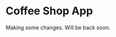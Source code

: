 # Coffee Shop App

Making some changes. Will be back soon.

<!--
The Library Specialty Coffee

I'm not much of a coffee drinker, but The Library delivered one of the best coffee experiences I've ever had. Right now, they're a small, single-location cafe, but let's imagine they scaled up and wanted a mobile app to match the quality of their in-store service. This project builds a simple backend system for The Library that's ready for growth, personalization and a pleasant customer experience. 

#### ERD:
![ERD](./assets/ERD.png)

#### Table Design
- **Customers**: Stores user profile and login information
- **Items**: Stores all products sold by the shop
- **Categories**: Groups items into their various types, for e.g. "Coffee", "Tea", "Baked Goods", etc.
- **Ratings**: Records customer reviews and stars ratings for items
- **Cart**: Temporary cart mechanism to hold all the items the customer wants to buy
- **Orders**: Tracks finalized purchases, whether pending, paid or fulfilled
- **OrderItems**: Stores price and quantity at purchase time of each item in the order
- **LoyaltyPrograms**: Defines the point-based rewards system
- **LoyaltyItems**: Connects Loyalty programs to redeemable items
- **LoyaltyPoints**: Tracks each customer's loyalty program enrollment and points balance.
- **Promotions**: Time-bound discounts 


#### Tools
- **MySQL**: Backend schema, queries and business logic
- **Figma**: Frontend UI design and flow (coming soon)

-->

